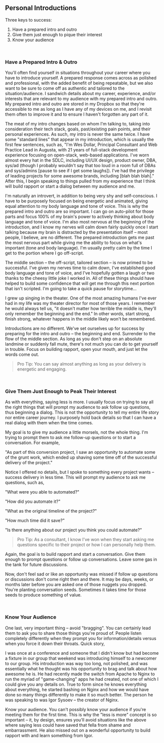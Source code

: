 ## Personal Introductions

Three keys to success:
1. Have a prepared intro and outro
2. Give them just enough to pique their interest
3. Know your audience

<br>

### Have a Prepared Intro & Outro

You'll often find yourself in situations throughout your career where you have to introduce yourself. A prepared response comes across as polished and professional, with the added benefit of being repeatable, but we also want to be sure to come off as authentic and tailored to the situation/audience. I sandwich details about my career, experience, and/or interests that are relevant to my audience with my prepared intro and outro. My prepared intro and outro are stored in my Dropbox so that they're accessible to me as long as I have any of my devices on me, and I revisit them often to improve it and to ensure I haven't forgotten any part of it.

The meat of my intro changes based on whom I'm talking to, taking into consideration their tech stack, goals, past/existing pain points, and their personal experiences. As such, my intro is never the same twice. I have some "standard lines" that appear in my introduction, which is usually the first few sentences, such as, "I'm Wes Dollar, Principal Consultant and Web Practice Lead in Augusta, with 21 years of full-stack development experience focusing on open-stack, web-based applications. I've worn almost every hat in the SDLC, including UI/UX design, product owner, DBA, sys/ad (though I probably wouldn't say that too loud in a room full of DBAs and sys/admins [pause to see if I get some laughs]). I've had the privilege of leading projects for some awesome brands, including [blah blah blah]." After this, I begin speaking to things pulled from my experience that I think will build rapport or start a dialog between my audience and me.

I'm naturally an introvert, in addition to being very shy and self-conscious. I have to be purposely focused on being energetic and animated, giving equal attention to my body language and tone of voice. This is why the prepared intro and outro are so important. I can go on auto-pilot for those parts and focus 100% of my brain's power to actively thinking about body language and tone of voice. I'm also most nervous at the beginning of the introduction, and I know my nerves will calm down fairly quickly once I start talking because my brain is distracted by the presentation itself – most people, I believe, are no different. The prepared introduction gets me past the most nervous part while giving me the ability to focus on what's important (tone and body language). I'm usually pretty calm by the time I get to the portion where I go off-script.

The middle section – the off-script, tailored section – is now primed to be successful. I've given my nerves time to calm down, I've established good body language and tone of voice, and I've hopefully gotten a laugh or two thanks to the cheesy little joke I worked in. All of these things should have helped to build some confidence that will get me through this next portion that isn't scripted. I'm going to take a quick pause for storytime...

I grew up singing in the theater. One of the most amazing humans I've ever had in my life was my theater director for most of those years. I remember he would always tell us, "it doesn't matter how terrible the middle is, they'll only remember the beginning and the end." In other words, start strong, finish strong, whatever happens in the middle likely won't be remembered.

Introductions are no different. We've set ourselves up for success by preparing for the intro and outro – the beginning and end. Surrender to the flow of the middle section. As long as you don't step on an absolute landmine or suddenly fall mute, there's not much you can do to get yourself in trouble. Focus on building rapport, open your mouth, and just let the words come out.

> Pro Tip: You can say almost anything as long as your delivery is energetic and engaging.

<br>

### Give Them Just Enough to Peak Their Interest

As with everything, saying less is more. I usually focus on trying to say all the right things that will prompt my audience to ask follow up questions, thus beginning a dialog. This is not the opportunity to tell my entire life story nor entire career journey. I purposely hold back details so that I can have a real dialog with them when the time comes.

My goal is to give my audience a little morsels, not the whole thing. I'm trying to prompt them to ask me follow-up questions or to start a conversation. For example,

"As part of this conversion project, I saw an opportunity to automate some of the grunt work, which ended up shaving some time off of the successful delivery of the project."

Notice I offered no details, but I spoke to something every project wants – success delivery in less time. This will prompt my audience to ask me questions, such as,

"What were you able to automated?"

"How did you automate it?"

"What as the original timeline of the project?"

"How much time did it save?"

"Is there anything about our project you think you could automate?"

> Pro Tip:
As a consultant, I know I've won when they start asking me questions specific to their project or how I can personally help them.

Again, the goal is to build rapport and start a conversation. Give them enough to prompt questions or follow up conversations. Leave some gas in the tank for future discussions.

Now, don't feel sad or like an opportunity was missed if follow up questions or discussions don't come right then and there. It may be days, weeks, or months later before you are asked one of those nuggets you dropped. You're planting conversation seeds. Sometimes it takes time for those seeds to produce something of value.

<br>

### Know Your Audience

One last, very important thing – avoid "bragging". You can certainly lead them to ask you to share those things you're proud of. People listen completely differently when they prompt you for information/details versus when you force it down their throats. Quick story,

I was once at a conference and someone that I didn't know but had become a fixture in our group that weekend was introducing himself to a newcomer to our group. His introduction was way too long, not polished, and was essentially what he thought was his opportunity to brag and talk about how awesome he is. He had recently made the switch from Apache to Nginx to run the myriad of "game-changing" apps he had created, not one of which I could give you any details on. True to form since he knows everything about everything, he started bashing on Nginx and how we would have done so many things differently to make it so much better. The person he was speaking to was Igor Sysoev – the creator of Nginx.

Know your audience. You can't possibly know your audience if you're meeting them for the first time. This is why the "less is more" concept is so important – it, by design, ensures you'll avoid situations like the above where saying less could have saved that fella from shame and embarrassment. He also missed out on a wonderful opportunity to build rapport with and learn something from Igor.
